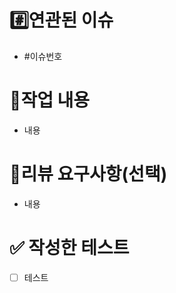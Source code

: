 # #️⃣연관된 이슈

<!-- ex) #이슈번호, #이슈번호 -->

- #이슈번호

# 📝작업 내용

<!-- 이번 PR에서 작업한 내용을 간략히 설명해주세요(이미지 첨부 가능) -->

- 내용

# 💬리뷰 요구사항(선택)

<!-- 리뷰어가 특별히 봐주었으면 하는 부분이 있다면 작성해주세요
ex) 메서드 XXX의 이름을 더 잘 짓고 싶은데 혹시 좋은 명칭이 있을까요? -->

- 내용

# ✅ 작성한 테스트

<!-- 테스트 
반영한 테스트 메서드 이름과 어떤 테스트를 했는지 작성해주세요.
(ex. save_Fail_ByDuplicateEmail) -->

- [ ] 테스트
